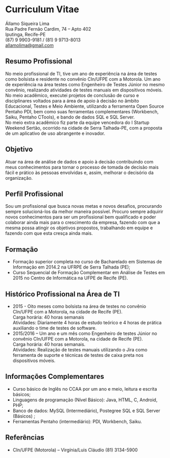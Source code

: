 # Curriculum Vitae

Államo Siqueira Lima<br>
Rua Padre Fernão Cardim, 74 – Apto 402<br>
Iputinga, Recife-PE<br>
(87) 9 9903-9181 / (81) 9 9713-8013<br>
allamolima@gmail.com 


## Resumo Profissional

No meio profissional de TI, tive um ano de experiência na área de testes como bolsista e residente no convênio CIn/UFPE com a Motorola. Um ano de experiência na área testes como Engenheiro de Testes Júnior no mesmo convênio, realizando atividades de testes manuais em dispositivos móveis.<br>
No meio acadêmico, executei projetos de conclusão de curso e disciplinares voltados para a área de apoio à decisão no âmbito Educacional, Testes e Meio Ambiente, utilizando a ferramenta Open Source Pentaho PDI, bem como suas ferramentas complementares (Workbench, Saiku, Pentaho CTools), e bando de dados SQL e SQL Server.<br>
No meio extra acadêmico fiz parte da equipe vencedora do I Startup Weekend Sertão, ocorrido na cidade de Serra Talhada-PE, com a proposta de um aplicativo de uso abrangente e inovador.

## Objetivo

Atuar na área de análise de dados e apoio à decisão contribuindo com meus conhecimentos para tornar o processo de tomada de decisão mais fácil e prático às pessoas envolvidas e, assim, melhorar o decisório da organização.

## Perfil Profissional

Sou um profissional que busca novas metas e novos desafios, procurando sempre solucioná-los da melhor maneira possível. Procuro sempre adquirir novos conhecimentos para ser um profissional bem qualificado e poder colaborar ainda mais para o crescimento da empresa, fazendo com que a mesma possa atingir os objetivos propostos, trabalhando em equipe e fazendo com que esta cresça ainda mais.

## Formação

  - Formação superior completa no curso de Bacharelado em Sistemas de Informação em 2014.2 na UFRPE de Serra Talhada (PE);
  - Curso Sequencial de Formação Complementar em Análise de Testes em 2015 no Centro de Informática na UFPE de Recife (PE).

## Histórico Profissional na Área de TI
  
  - 2015 - Oito meses como bolsista na área de testes no convênio CIn/UFPE com a Motorola, na cidade de Recife (PE).<br>
  Carga horária: 40 horas semanais<br>
  Atividades: Diariamente 4 horas de estudo teórico e 4 horas de prática auxiliando o time de testes de software.
  - 2015/2016 – Um ano e um mês como Engenheiro de testes Júnior no convênio CIn/UFPE com a Motorola, na cidade de Recife (PE).<br>
  Carga horária: 40 horas semanais.<br>
  Atividades: Realização de testes manuais utilizando o Jira como ferramenta de suporte e técnicas de testes de caixa preta nos       dispositivos móveis.
  
## Informações Complementares

  - Curso básico de Inglês no CCAA por um ano e meio, leitura e escrita básicos;
  - Linguagens de programação (Nível Básico): Java, HTML, C, Android, PHP;
  - Banco de dados: MySQL (Intermediário), Postegree SQL e SQL Server (Básicos) ;
  - Ferramentas Pentaho (intermediário): PDI, Workbench, Saiku.
  
## Referências

  - CIn/UFPE (Motorola) – Virgínia/Luis Cláudio (81) 3134-5900
